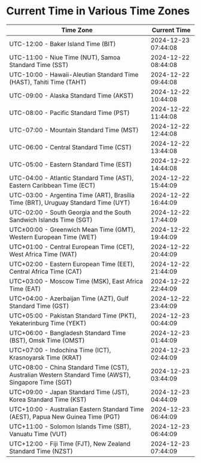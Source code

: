 # Current Time in Various Time Zones

| Time Zone | Current Time |
|-----------|--------------|
| UTC-12:00 - Baker Island Time (BIT) | 2024-12-23 07:44:08 |
| UTC-11:00 - Niue Time (NUT), Samoa Standard Time (SST) | 2024-12-22 08:44:08 |
| UTC-10:00 - Hawaii-Aleutian Standard Time (HAST), Tahiti Time (TAHT) | 2024-12-22 09:44:08 |
| UTC-09:00 - Alaska Standard Time (AKST) | 2024-12-22 10:44:08 |
| UTC-08:00 - Pacific Standard Time (PST) | 2024-12-22 11:44:08 |
| UTC-07:00 - Mountain Standard Time (MST) | 2024-12-22 12:44:08 |
| UTC-06:00 - Central Standard Time (CST) | 2024-12-22 13:44:08 |
| UTC-05:00 - Eastern Standard Time (EST) | 2024-12-22 14:44:08 |
| UTC-04:00 - Atlantic Standard Time (AST), Eastern Caribbean Time (ECT) | 2024-12-22 15:44:09 |
| UTC-03:00 - Argentina Time (ART), Brasília Time (BRT), Uruguay Standard Time (UYT) | 2024-12-22 16:44:09 |
| UTC-02:00 - South Georgia and the South Sandwich Islands Time (SGT) | 2024-12-22 17:44:09 |
| UTC±00:00 - Greenwich Mean Time (GMT), Western European Time (WET) | 2024-12-22 19:44:09 |
| UTC+01:00 - Central European Time (CET), West Africa Time (WAT) | 2024-12-22 20:44:09 |
| UTC+02:00 - Eastern European Time (EET), Central Africa Time (CAT) | 2024-12-22 21:44:09 |
| UTC+03:00 - Moscow Time (MSK), East Africa Time (EAT) | 2024-12-22 22:44:09 |
| UTC+04:00 - Azerbaijan Time (AZT), Gulf Standard Time (GST) | 2024-12-22 23:44:09 |
| UTC+05:00 - Pakistan Standard Time (PKT), Yekaterinburg Time (YEKT) | 2024-12-23 00:44:09 |
| UTC+06:00 - Bangladesh Standard Time (BST), Omsk Time (OMST) | 2024-12-23 01:44:09 |
| UTC+07:00 - Indochina Time (ICT), Krasnoyarsk Time (KRAT) | 2024-12-23 02:44:09 |
| UTC+08:00 - China Standard Time (CST), Australian Western Standard Time (AWST), Singapore Time (SGT) | 2024-12-23 03:44:09 |
| UTC+09:00 - Japan Standard Time (JST), Korea Standard Time (KST) | 2024-12-23 04:44:09 |
| UTC+10:00 - Australian Eastern Standard Time (AEST), Papua New Guinea Time (PGT) | 2024-12-23 06:44:09 |
| UTC+11:00 - Solomon Islands Time (SBT), Vanuatu Time (VUT) | 2024-12-23 06:44:09 |
| UTC+12:00 - Fiji Time (FJT), New Zealand Standard Time (NZST) | 2024-12-23 07:44:09 |
